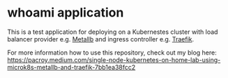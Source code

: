 # whoami application

This is a test application for deploying on a Kubernestes cluster with load balancer provider e.g. [Metallb](https://metallb.universe.tf/) and ingress controller e.g. [Traefik](https://traefik.io/).

For more information how to use this repository, check out my blog here:
https://pacroy.medium.com/single-node-kubernetes-on-home-lab-using-microk8s-metallb-and-traefik-7bb1ea38fcc2
